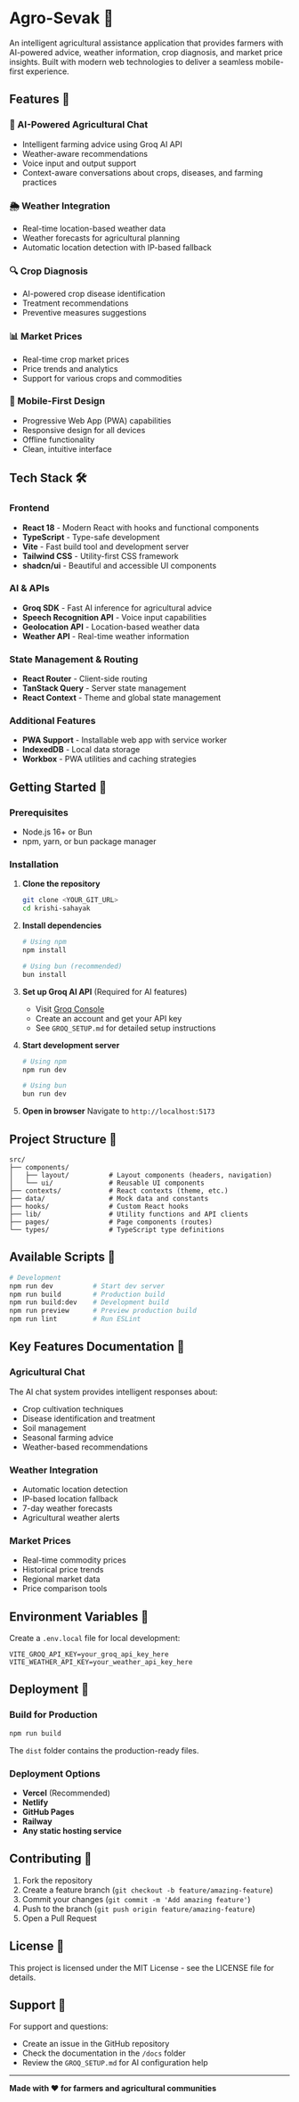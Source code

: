 # Agro-Sevak 🌾

An intelligent agricultural assistance application that provides farmers with AI-powered advice, weather information, crop diagnosis, and market price insights. Built with modern web technologies to deliver a seamless mobile-first experience.

## Features 🚀

### 🤖 AI-Powered Agricultural Chat
- Intelligent farming advice using Groq AI API
- Weather-aware recommendations
- Voice input and output support
- Context-aware conversations about crops, diseases, and farming practices

### 🌦️ Weather Integration
- Real-time location-based weather data
- Weather forecasts for agricultural planning
- Automatic location detection with IP-based fallback

### 🔍 Crop Diagnosis
- AI-powered crop disease identification
- Treatment recommendations
- Preventive measures suggestions

### 📊 Market Prices
- Real-time crop market prices
- Price trends and analytics
- Support for various crops and commodities

### 📱 Mobile-First Design
- Progressive Web App (PWA) capabilities
- Responsive design for all devices
- Offline functionality
- Clean, intuitive interface

## Tech Stack 🛠️

### Frontend
- **React 18** - Modern React with hooks and functional components
- **TypeScript** - Type-safe development
- **Vite** - Fast build tool and development server
- **Tailwind CSS** - Utility-first CSS framework
- **shadcn/ui** - Beautiful and accessible UI components

### AI & APIs
- **Groq SDK** - Fast AI inference for agricultural advice
- **Speech Recognition API** - Voice input capabilities
- **Geolocation API** - Location-based weather data
- **Weather API** - Real-time weather information

### State Management & Routing
- **React Router** - Client-side routing
- **TanStack Query** - Server state management
- **React Context** - Theme and global state management

### Additional Features
- **PWA Support** - Installable web app with service worker
- **IndexedDB** - Local data storage
- **Workbox** - PWA utilities and caching strategies

## Getting Started 🏁

### Prerequisites
- Node.js 16+ or Bun
- npm, yarn, or bun package manager

### Installation

1. **Clone the repository**
   ```bash
   git clone <YOUR_GIT_URL>
   cd krishi-sahayak
   ```

2. **Install dependencies**
   ```bash
   # Using npm
   npm install
   
   # Using bun (recommended)
   bun install
   ```

3. **Set up Groq AI API** (Required for AI features)
   - Visit [Groq Console](https://console.groq.com)
   - Create an account and get your API key
   - See `GROQ_SETUP.md` for detailed setup instructions

4. **Start development server**
   ```bash
   # Using npm
   npm run dev
   
   # Using bun
   bun run dev
   ```

5. **Open in browser**
   Navigate to `http://localhost:5173`

## Project Structure 📁

```
src/
├── components/
│   ├── layout/          # Layout components (headers, navigation)
│   └── ui/              # Reusable UI components
├── contexts/            # React contexts (theme, etc.)
├── data/                # Mock data and constants
├── hooks/               # Custom React hooks
├── lib/                 # Utility functions and API clients
├── pages/               # Page components (routes)
└── types/               # TypeScript type definitions
```

## Available Scripts 📝

```bash
# Development
npm run dev          # Start dev server
npm run build        # Production build
npm run build:dev    # Development build
npm run preview      # Preview production build
npm run lint         # Run ESLint
```

## Key Features Documentation 📖

### Agricultural Chat
The AI chat system provides intelligent responses about:
- Crop cultivation techniques
- Disease identification and treatment
- Soil management
- Seasonal farming advice
- Weather-based recommendations

### Weather Integration
- Automatic location detection
- IP-based location fallback
- 7-day weather forecasts
- Agricultural weather alerts

### Market Prices
- Real-time commodity prices
- Historical price trends
- Regional market data
- Price comparison tools

## Environment Variables 🔐

Create a `.env.local` file for local development:

```env
VITE_GROQ_API_KEY=your_groq_api_key_here
VITE_WEATHER_API_KEY=your_weather_api_key_here
```

## Deployment 🚀

### Build for Production
```bash
npm run build
```

The `dist` folder contains the production-ready files.

### Deployment Options
- **Vercel** (Recommended)
- **Netlify**
- **GitHub Pages**
- **Railway**
- **Any static hosting service**

## Contributing 🤝

1. Fork the repository
2. Create a feature branch (`git checkout -b feature/amazing-feature`)
3. Commit your changes (`git commit -m 'Add amazing feature'`)
4. Push to the branch (`git push origin feature/amazing-feature`)
5. Open a Pull Request

## License 📄

This project is licensed under the MIT License - see the LICENSE file for details.

## Support 💬

For support and questions:
- Create an issue in the GitHub repository
- Check the documentation in the `/docs` folder
- Review the `GROQ_SETUP.md` for AI configuration help

---

**Made with ❤️ for farmers and agricultural communities**

